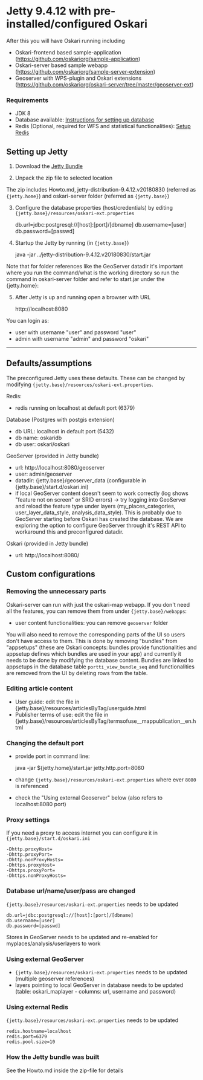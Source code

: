 # Jetty 9.4.12 with pre-installed/configured Oskari

After this you will have Oskari running including

- Oskari-frontend based sample-application (https://github.com/oskariorg/sample-application)
- Oskari-server based sample webapp (https://github.com/oskariorg/sample-server-extension)
- Geoserver with WPS-plugin and Oskari extensions (https://github.com/oskariorg/oskari-server/tree/master/geoserver-ext)

### Requirements

* JDK 8
* Database available: [Instructions for setting up database](/documentation/backend/setup-database)
* Redis (Optional, required for WFS and statistical functionalities): [Setup Redis](/documentation/backend/setup-redis)

## Setting up Jetty

1) Download the [Jetty Bundle](/download)

2) Unpack the zip file to selected location

The zip includes Howto.md, jetty-distribution-9.4.12.v20180830 (referred as `{jetty.home}`) and oskari-server folder (referred as `{jetty.base}`)

3) Configure the database properties (host/credentials) by editing `{jetty.base}/resources/oskari-ext.properties`

    db.url=jdbc:postgresql://[host]:[port]/[dbname]
    db.username=[user]
    db.password=[passwd]

4) Startup the Jetty by running (in `{jetty.base}`)

    java -jar ../jetty-distribution-9.4.12.v20180830/start.jar

Note that for folder references like the GeoServer datadir it's important where you run the command/what is the working directory so run the command in oskari-server folder and refer to start.jar under the {jetty.home}:

5) After Jetty is up and running open a browser with URL

    http://localhost:8080


You can login as:
- user with username "user" and password "user"
- admin with username "admin" and password "oskari"

---

## Defaults/assumptions

The preconfigured Jetty uses these defaults. These can be changed by modifying `{jetty.base}/resources/oskari-ext.properties`.

Redis:
- redis running on localhost at default port (6379)

Database (Postgres with postgis extension)
- db URL: localhost in default port (5432)
- db name: oskaridb
- db user: oskari/oskari

GeoServer (provided in Jetty bundle)
- url: http://localhost:8080/geoserver
- user: admin/geoserver
- datadir: {jetty.base}/geoserver_data (configurable in {jetty.base}/start.d/oskari.ini)
- if local GeoServer content doesn't seem to work correctly (log shows "feature not on screen" or SRID errors) -> try logging into GeoServer and reload the feature type under layers (my_places_categories, user_layer_data_style, analysis_data_style). This is probably due to GeoServer starting before Oskari has created the database. We are exploring the option to configure GeoServer through it's REST API to workaround this and preconfigured datadir.

Oskari (provided in Jetty bundle)
- url: http://localhost:8080/

## Custom configurations

### Removing the unnecessary parts

Oskari-server can run with just the oskari-map webapp. If you don't need all the features, you can remove them from under `{jetty.base}/webapps`:
- user content functionalities: you can remove `geoserver` folder

You will also need to remove the corresponding parts of the UI so users don't have access to them. This is done by removing "bundles" from "appsetups" (these are Oskari concepts: bundles provide  functionalities and appsetup defines which bundles are used in your app) and currently it needs to be done by modifying the database content. Bundles are linked to appsetups in the database table `portti_view_bundle_seq` and functionalities are removed from the UI by deleting rows from the table.

### Editing article content

- User guide: edit the file in {jetty.base}/resources/articlesByTag/userguide.html
- Publisher terms of use: edit the file in {jetty.base}/resources/articlesByTag/termsofuse__mappublication__en.html

### Changing the default port

- provide port in command line:

    java -jar ${jetty.home}/start.jar jetty.http.port=8080

- change `{jetty.base}/resources/oskari-ext.properties` where ever `8080` is referenced
- check the "Using external Geoserver" below (also refers to localhost:8080 port)

### Proxy settings

If you need a proxy to access internet you can configure it in `{jetty.base}/start.d/oskari.ini`

	-Dhttp.proxyHost=
	-Dhttp.proxyPort=
	-Dhttp.nonProxyHosts=
	-Dhttps.proxyHost=
	-Dhttps.proxyPort=
	-Dhttps.nonProxyHosts=

### Database url/name/user/pass are changed
`{jetty.base}/resources/oskari-ext.properties` needs to be updated

	db.url=jdbc:postgresql://[host]:[port]/[dbname]
	db.username=[user]
	db.password=[passwd]

Stores in GeoServer needs to be updated and re-enabled for myplaces/analysis/userlayers to work

### Using external GeoServer
- `{jetty.base}/resources/oskari-ext.properties` needs to be updated (multiple geoserver references)
- layers pointing to local GeoServer in database needs to be updated (table: oskari_maplayer - columns: url, username and password)

### Using external Redis
`{jetty.base}/resources/oskari-ext.properties` needs to be updated

	redis.hostname=localhost
	redis.port=6379
	redis.pool.size=10

### How the Jetty bundle was built

See the Howto.md inside the zip-file for details